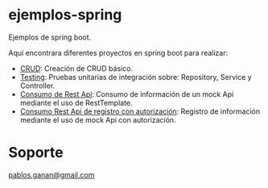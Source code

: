 # ejemplos-spring
Ejemplos de spring boot. 

Aquí encontrara diferentes proyectos en spring boot para realizar: 
* <a href="https://github.com/pgananc/ejemplos-spring/tree/main/crud-sample">CRUD</a>: Creación de CRUD básico.
* <a href="https://github.com/pgananc/ejemplos-spring/tree/main/tests-service/">Testing</a>: Pruebas unitarias de integración sobre: Repository, Service y Controller.
* <a href="https://github.com/pgananc/ejemplos-spring/tree/main/consume-rest-api">Consumo de Rest Api</a>: Consumo de información de un mock Api mediante el uso de RestTemplate.
* <a href="https://github.com/pgananc/ejemplos-spring/tree/main/consume-rest-api-authorization">Consumo Rest Api de registro con autorización</a>: Registro de información mediante el uso de mock Api con autorización.

# Soporte
pablos.ganan@gmail.com

